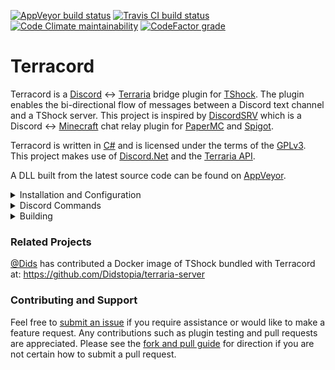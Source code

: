[![AppVeyor build status](https://img.shields.io/appveyor/ci/ldilley/terracord?label=AppVeyor%20build%20status)](https://ci.appveyor.com/project/ldilley/terracord)
[![Travis CI build status](https://img.shields.io/travis/com/FragLand/terracord?label=Travis%20CI%20build%20status)](https://travis-ci.com/FragLand/terracord)
[![Code Climate maintainability](https://img.shields.io/codeclimate/maintainability-percentage/FragLand/terracord?label=Code%20Climate%20maintainability)](https://codeclimate.com/github/FragLand/terracord/maintainability)
[![CodeFactor grade](https://img.shields.io/codefactor/grade/github/FragLand/terracord?label=CodeFactor%20quality)](https://www.codefactor.io/repository/github/fragland/terracord)

Terracord
=========
Terracord is a [Discord](https://discord.com/) ↔ [Terraria](https://terraria.org/) bridge plugin for
[TShock](https://tshock.co/). The plugin enables the bi-directional flow of messages between a Discord text
channel and a TShock server. This project is inspired by [DiscordSRV](https://github.com/DiscordSRV/DiscordSRV)
which is a Discord ↔ [Minecraft](http://www.minecraft.net/) chat relay plugin for [PaperMC](https://papermc.io/)
and [Spigot](https://www.spigotmc.org/).

Terracord is written in [C#](https://docs.microsoft.com/en-us/dotnet/csharp/) and is licensed under the terms of
the [GPLv3](https://www.gnu.org/licenses/gpl-3.0.en.html). This project makes use of
[Discord.Net](https://github.com/discord-net/Discord.Net) and the [Terraria API](https://github.com/Pryaxis/TerrariaAPI-Server).

A DLL built from the latest source code can be found on [AppVeyor](https://ci.appveyor.com/project/ldilley/terracord/build/artifacts).

<details>
<summary>Installation and Configuration</summary>

### Discord Bot
1. Follow the instructions [here](https://github.com/reactiflux/discord-irc/wiki/Creating-a-discord-bot-&-getting-a-token)
to create a bot and invite it to your server. Make note of the bot token as you'll need it later.

2. Give the bot the following server-wide permissions:

   <details>
   <summary>Permissions</summary>
   
   | Permission | Required | Effect | Scope |
   | -- | -- | -- | -- |
   | Read Text Channels & See Voice Channels/Read Messages | ✔ Yes | Allows the bot to view channels and messages within a text channel | Server/Channel |
   | Send Messages | ✔ Yes | Allows the bot to send messages in a text channel | Server/Channel |
   | Read Message History | ✔ Yes | Allows the bot to see previous messages in a text channel | Server/Channel |
   | Change Nickname | ❌ No | Allows the bot to change its own nickname when the configuration is reloaded | Server |
   | Embed Links | ❌ No | Allows the bot to embed links within a text channel | Server/Channel |
   | Manage Channel(s) | ❌ No | Allows the bot to dynamically update the channel topic with info about the Terraria server | Server/Channel |
   
   - **Server** scope means the permission is added to the bot's role in <kbd><kbd>Server Settings</kbd>⇒<kbd>Roles</kbd></kbd>.  
   - **Channel** scope means the permission is added to the bot (or its role) directly in the desired text channel using
   <kbd><kbd>Edit Channel</kbd>⇒<kbd>Permissions</kbd></kbd>.  
   - **Server/Channel** scope means the permission can either be a **Server** or **Channel** permission.  
   </details>

3. Copy the ID of the desired text channel following the instructions
[here](https://support.discordapp.com/hc/en-us/articles/206346498-Where-can-I-find-my-User-Server-Message-ID-). The owner ID can also be acquired using
the same instructions. Make note of both IDs.

### TShock Plugin
1. Copy `Terracord.dll` and its dependencies into your TShock `ServerPlugins` directory. The dependencies are the following:
`Discord.Net.Core.dll`, `Discord.Net.Rest.dll`, `Discord.Net.WebSocket.dll`, `Microsoft.Bcl.AsyncInterfaces.dll`, `Newtonsoft.Json.dll`,
`System.Collections.Immutable.dll`, `System.Interactive.Async.dll`, and `System.Threading.Tasks.Extensions.dll`. These files should be
contained in any release archive.

   Ensure that the version of `Newtonsoft.Json.dll` copied to the `ServerPlugins` directory is ≥ 11.0.2. This is a required
   dependency of Discord.Net. The instance of this DLL included with TShock 4.4.0 is older (10.0.3) and using it results in
   the inability to establish a connection to the Discord service.

2. Edit `terracord.xml` to set your bot token, Discord channel ID, and owner ID. The [Discord Bot](#discord-bot) section demonstrates how to
obtain these items. `terracord.xml` should be saved to the `tshock > Terracord` directory. Other settings in this configuration file may also
be changed to your liking.

3. Restart your TShock server to load the plugin. For review or troubleshooting purposes, `terracord.log` can be found in
the `tshock > Terracord` directory.

:warning: Unfortunately, Terracord may not work with [Mono](https://www.mono-project.com/). This is due to Discord.Net
not supporting Mono. Building a Terracord DLL that targets `net46` or `net461` has been confirmed to work with Mono version 6.8 however.
</details>

<details>
<summary>Discord Commands</summary>

| Command | Description |
| -- | -- |
| `help` | Display command list |
| `playerlist` | Display online players |
| `serverinfo` | Display server details |
| `setgame [status]` | Set Discord bot game/playing status |
| `uptime` | Display plugin uptime |

If a command is not in the above list and the issuing Discord user has one of the admin roles or is the bot owner (both configured
in `terracord.xml`), the command will be forwarded onto the Terraria server. The server and any relevant plugins will handle the
command at this point and provide output if applicable.
</details>

<details>
<summary>Building</summary>

#### Visual Studio
1. Download and install [Visual Studio](https://visualstudio.microsoft.com/) if you do not have the software. The community
edition is free and contains the essentials to build Terracord. In particular, you want the ".NET desktop development" workload.
The "NuGet package manager" is also required to pull in the Discord.Net dependencies. Other individual components such as
debuggers, profilers, "Git for Windows", and the "GitHub extension for Visual Studio" may be useful.

2. Obtain a copy of the Terracord source code if you have not already. This can be performed with
`git clone https://github.com/FragLand/terracord.git`. You may alternatively
[download a zip archive of the source](https://github.com/FragLand/terracord/archive/master.zip) and extract the contents
to an arbitrary location.

3. Download the latest [TShock release](https://github.com/Pryaxis/TShock/releases).

4. Create a directory named `lib` at the same path where `Terracord.sln` resides.

5. Extract `OTAPI.dll`, `TerrariaServer.exe`, and `TShockAPI.dll` from the TShock zip archive and then place these 3 files
under the `lib` directory you recently created during step 4.

6. Open `Terracord.sln` using Visual Studio.

7. NuGet should automatically download Discord.Net and its dependencies based on `Terracord.csproj`. If not, you can manually
install `Discord.Net.Core` and `Discord.Net.WebSocket` via NuGet. You may also attempt to right-click the solution in the
"Solution Explorer" of Visual Studio and then left-click "Restore NuGet Packages".

8. Use <kbd><kbd>Build</kbd>⇒<kbd>Build Solution</kbd></kbd> or <kbd><kbd>Ctrl</kbd>+<kbd>Shift</kbd>+<kbd>b</kbd></kbd> to
build Terracord.

9. If all goes well, you should have a shiny new `Terracord.dll` at the path referenced in the build output. Enjoy!

#### .NET Core/.NET 5
1. Install [.NET Core SDK](https://dotnet.microsoft.com/download/dotnet-core/3.1). .NET Core SDK 3.1.100 is known to
successfully build Terracord. You can also [configure various Linux package managers](https://docs.microsoft.com/en-us/dotnet/core/install/linux-package-manager-debian10)
to install .NET core. This has the added benefit of being able to easily update the software.

2. Obtain a copy of the Terracord source code:

   `git clone https://github.com/FragLand/terracord.git`

   Or:

   `wget https://github.com/FragLand/terracord/archive/master.zip && unzip master.zip`

3. Download and extract the latest [TShock release](https://github.com/Pryaxis/TShock/releases):

   `wget https://github.com/Pryaxis/TShock/releases/download/vx.x.x/tshock_x.x.x.zip && unzip tshock_x.x.x.zip`

4. Create a directory named `lib` at the same path where `Terracord.sln` resides:

   `mkdir terracord/lib`

5. Copy `OTAPI.dll`, `TerrariaServer.exe`, and `TShockAPI.dll` to `lib`:

   `cp OTAPI.dll TerrariaServer.exe ServerPlugins/TShockAPI.dll terracord/lib`

6. Install dependencies:

   `cd terracord`

   `dotnet restore`

7. Begin build:

   `dotnet build -c <Debug|Release>`

8. You should now have a `Terracord.dll`.

#### Mono
:warning: As mentioned previously, loading `Terracord.dll` with Mono may not work considering that Discord.Net does not
support Mono. Therefore, the following steps should be considered experimental. Building a Terracord DLL that targets
`net46` or `net461` has been confirmed to work with Mono version 6.8.

1. Install Mono and NuGet. Under [Debian](http://www.debian.org/), this can be achieved via:

   `apt-get install mono-complete nuget`

2. Obtain a copy of the Terracord source code:

   `git clone https://github.com/FragLand/terracord.git`

   Or:

   `wget https://github.com/FragLand/terracord/archive/master.zip && unzip master.zip`

3. Download and extract the latest [TShock release](https://github.com/Pryaxis/TShock/releases):

   `wget https://github.com/Pryaxis/TShock/releases/download/vx.x.x/tshock_x.x.x.zip && unzip tshock_x.x.x.zip`

4. Create a directory named `lib` at the same path where `Terracord.sln` resides:

   `mkdir terracord/lib`

5. Copy `OTAPI.dll`, `TerrariaServer.exe`, and `TShockAPI.dll` to `lib`:

   `cp OTAPI.dll TerrariaServer.exe ServerPlugins/TShockAPI.dll terracord/lib`

6. Install dependencies:

   `cd terracord`

   `nuget restore Terracord.sln`

7. Begin build:

   `xbuild /p:Configuration=<Debug|Release> Terracord.sln`
   
   Or:
   
   `msbuild /p:Configuration=<Debug|Release> Terracord.sln`

8. With luck, a wild `Terracord.dll` will appear.
</details>

### Related Projects
[@Dids](https://github.com/Dids) has contributed a Docker image of TShock bundled with Terracord at: https://github.com/Didstopia/terraria-server

### Contributing and Support
Feel free to [submit an issue](https://github.com/FragLand/terracord/issues/new) if you require assistance or would like to
make a feature request. Any contributions such as plugin testing and pull requests are appreciated. Please see the
[fork and pull guide](https://help.github.com/en/github/collaborating-with-issues-and-pull-requests/creating-a-pull-request-from-a-fork)
for direction if you are not certain how to submit a pull request.
